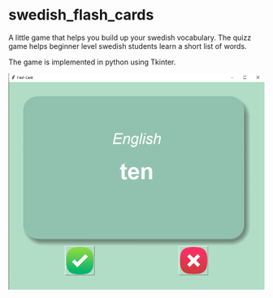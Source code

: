 # swedish_flash_cards

A little game that helps you build up your swedish vocabulary. The quizz game helps beginner level swedish students learn a short list of words.

The game is implemented in python using Tkinter.


![alt text](https://github.com/karpadonet/swedish_flash_cards/blob/main/flashcard.PNG)

